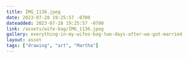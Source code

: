 ```yaml
---
title: IMG_1136.jpeg
date: 2023-07-28 19:25:57 -0700
dateadded: 2023-07-28 19:25:57 -0700
link: /assets/wife-bag/IMG_1136.jpeg
gallery: everything-in-my-wifes-bag-two-days-after-we-got-married
layout: asset
tags: ["drawing", "art", "Martha"]
--- 
```

